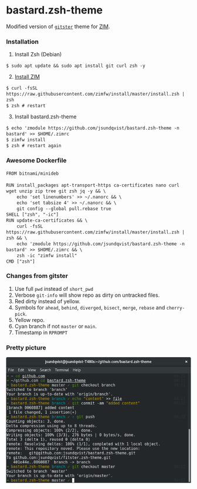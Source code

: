 # bastard.zsh-theme
Modified version of [`gitster`](https://github.com/zimfw/zimfw/blob/master/modules/prompt/themes/gitster.zsh-theme) theme for [ZIM](https://github.com/zimfw/zimfw).
### Installation
1. Install Zsh (Debian)
```
$ sudo apt update && sudo apt install git curl zsh -y
```
2. [Install ZIM](https://github.com/zimfw/zimfw#installation)
```
$ curl -fsSL https://raw.githubusercontent.com/zimfw/install/master/install.zsh | zsh
$ zsh # restart
```
3. Install bastard.zsh-theme
```
$ echo 'zmodule https://github.com/jsundqvist/bastard.zsh-theme -n bastard' >> $HOME/.zimrc
$ zimfw install
$ zsh # restart again
```
### Awesome Dockerfile
```
FROM bitnami/minideb

RUN install_packages apt-transport-https ca-certificates nano curl wget unzip zip tree git zsh jq -y && \
    echo 'set linenumbers' >> ~/.nanorc && \
    echo 'set tabsize 4' >> ~/.nanorc && \
    git config --global pull.rebase true
SHELL ["zsh", "-ic"]
RUN update-ca-certificates && \
    curl -fsSL https://raw.githubusercontent.com/zimfw/install/master/install.zsh | zsh && \
    echo 'zmodule https://github.com/jsundqvist/bastard.zsh-theme -n bastard' >> $HOME/.zimrc && \
    zsh -ic "zimfw install"
CMD ["zsh"]
```
### Changes from gitster
1. Use full `pwd` instead of `short_pwd`
2. Verbose `git-info` will show repo as dirty on untracked files.
3. Red dirty instead of yellow.
4. Symbols for `ahead`, `behind`, `diverged`, `bisect`, `merge`, `rebase` and `cherry-pick`.
5. Yellow repo.
6. Cyan branch if not `master` or `main`.
7. Timestamp in `RPROMPT`
### Pretty picture
![Gnome](img/gnome.png)
